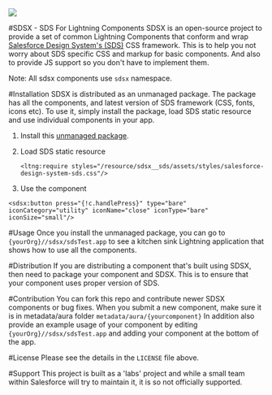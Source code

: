 <image src="https://login.salesforce.com/img/logo190.png"/>


#SDSX - SDS For Lightning Components
SDSX is an open-source project to provide a set of common Lightning Components that conform and wrap [Salesforce Design System's (SDS)](http://salesforce-design-system.herokuapp.com) CSS framework. This is to help you not worry about SDS specific CSS and markup for basic components. And also to provide JS support so you don't have to implement them.

Note: All sdsx components use `sdsx` namespace.

#Installation
SDSX is distributed as an unmanaged package. The package has all the components, and latest version of SDS framework (CSS, fonts, icons etc). To use it, simply install the package, load SDS static resource and use individual components in your app.

1. Install this [unmanaged package](https://login.salesforce.com/packaging/installPackage.apexp?p0=04tB0000000Dvec). 
2. Load SDS static resource

	 ```    
	 <ltng:require styles="/resource/sdsx__sds/assets/styles/salesforce-design-system-sds.css"/>
	  ```
3. Use the component

```
<sdsx:button press="{!c.handlePress}" type="bare" iconCategory="utility" iconName="close" iconType="bare" iconSize="small"/>

```

#Usage
Once you install the unmanaged package, you can go to `{yourOrg}//sdsx/sdsTest.app` to see a kitchen sink Lightning application that shows how to use all the components.

#Distribution
If you are distributing a component that's built using SDSX, then need to package your component and SDSX. This is to ensure that your component uses proper version of SDS.

#Contribution
You can fork this repo and contribute newer SDSX components or bug fixes. When you submit a new component, make sure it is in metadata/aura folder `metadata/aura/{yourcomponent}` 
In addition also provide an example usage of your component by editing `{yourOrg}//sdsx/sdsTest.app` and adding your component at the bottom of the app.

#License
Please see the details in the `LICENSE` file above.



#Support
This project is built as a 'labs' project and while a small team within Salesforce will try to maintain it, it is so not officially supported.
